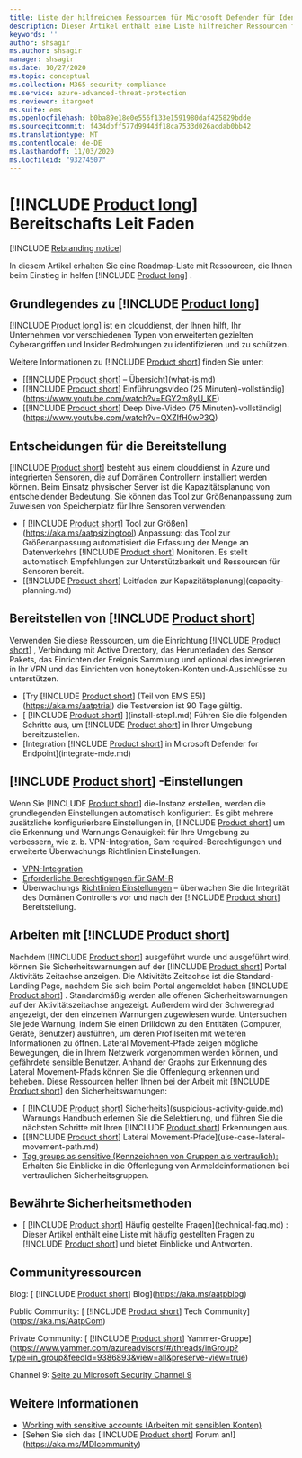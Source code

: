 ```yaml
---
title: Liste der hilfreichen Ressourcen für Microsoft Defender für Identity
description: Dieser Artikel enthält eine Liste hilfreicher Ressourcen für Microsoft Defender für Identity.
keywords: ''
author: shsagir
ms.author: shsagir
manager: shsagir
ms.date: 10/27/2020
ms.topic: conceptual
ms.collection: M365-security-compliance
ms.service: azure-advanced-threat-protection
ms.reviewer: itargoet
ms.suite: ems
ms.openlocfilehash: b0ba89e18e0e556f133e1591980daf425829bdde
ms.sourcegitcommit: f434dbff577d9944df18ca7533d026acdab0bb42
ms.translationtype: MT
ms.contentlocale: de-DE
ms.lasthandoff: 11/03/2020
ms.locfileid: "93274507"
---
```

# <a name="product-long-readiness-guide"></a>[!INCLUDE [Product long](includes/product-long.md)] Bereitschafts Leit Faden

[!INCLUDE [Rebranding notice](includes/rebranding.md)]

In diesem Artikel erhalten Sie eine Roadmap-Liste mit Ressourcen, die Ihnen beim Einstieg in helfen [!INCLUDE [Product long](includes/product-long.md)] .

## <a name="understanding-product-long"></a>Grundlegendes zu [!INCLUDE [Product long](includes/product-long.md)]

[!INCLUDE [Product long](includes/product-long.md)] ist ein clouddienst, der Ihnen hilft, Ihr Unternehmen vor verschiedenen Typen von erweiterten gezielten Cyberangriffen und Insider Bedrohungen zu identifizieren und zu schützen.

Weitere Informationen zu [!INCLUDE [Product short](includes/product-short.md)] finden Sie unter:

- [[!INCLUDE [Product short](includes/product-short.md)] – Übersicht](what-is.md)
- [[!INCLUDE [Product short](includes/product-short.md)] Einführungsvideo (25 Minuten)-vollständig](https://www.youtube.com/watch?v=EGY2m8yU_KE)
- [[!INCLUDE [Product short](includes/product-short.md)] Deep Dive-Video (75 Minuten)-vollständig](https://www.youtube.com/watch?v=QXZIfH0wP3Q)

## <a name="deployment-decisions"></a>Entscheidungen für die Bereitstellung

[!INCLUDE [Product short](includes/product-short.md)] besteht aus einem clouddienst in Azure und integrierten Sensoren, die auf Domänen Controllern installiert werden können. Beim Einsatz physischer Server ist die Kapazitätsplanung von entscheidender Bedeutung. Sie können das Tool zur Größenanpassung zum Zuweisen von Speicherplatz für Ihre Sensoren verwenden:

- [ [!INCLUDE [Product short](includes/product-short.md)] Tool zur Größen](https://aka.ms/aatpsizingtool) Anpassung: das Tool zur Größenanpassung automatisiert die Erfassung der Menge an Datenverkehrs [!INCLUDE [Product short](includes/product-short.md)] Monitoren. Es stellt automatisch Empfehlungen zur Unterstützbarkeit und Ressourcen für Sensoren bereit.
- [[!INCLUDE [Product short](includes/product-short.md)] Leitfaden zur Kapazitätsplanung](capacity-planning.md)

## <a name="deploy-product-short"></a>Bereitstellen von [!INCLUDE [Product short](includes/product-short.md)]

Verwenden Sie diese Ressourcen, um die Einrichtung [!INCLUDE [Product short](includes/product-short.md)] , Verbindung mit Active Directory, das Herunterladen des Sensor Pakets, das Einrichten der Ereignis Sammlung und optional das integrieren in Ihr VPN und das Einrichten von honeytoken-Konten und-Ausschlüsse zu unterstützen.

- [Try [!INCLUDE [Product short](includes/product-short.md)] (Teil von EMS E5)](https://aka.ms/aatptrial)  die Testversion ist 90 Tage gültig.
- [ [!INCLUDE [Product short](includes/product-short.md)] ](install-step1.md) Führen Sie die folgenden Schritte aus, um [!INCLUDE [Product short](includes/product-short.md)] in Ihrer Umgebung bereitzustellen.
- [Integration [!INCLUDE [Product short](includes/product-short.md)] in Microsoft Defender for Endpoint](integrate-mde.md)

## <a name="product-short-settings"></a>[!INCLUDE [Product short](includes/product-short.md)] -Einstellungen

Wenn Sie [!INCLUDE [Product short](includes/product-short.md)] die-Instanz erstellen, werden die grundlegenden Einstellungen automatisch konfiguriert. Es gibt mehrere zusätzliche konfigurierbare Einstellungen in, [!INCLUDE [Product short](includes/product-short.md)] um die Erkennung und Warnungs Genauigkeit für Ihre Umgebung zu verbessern, wie z. b. VPN-Integration, Sam required-Berechtigungen und erweiterte Überwachungs Richtlinien Einstellungen.

- [VPN-Integration](install-step6-vpn.md)
- [Erforderliche Berechtigungen für SAM-R](install-step8-samr.md)
- Überwachungs [Richtlinien Einstellungen](configure-windows-event-collection.md) – überwachen Sie die Integrität des Domänen Controllers vor und nach der [!INCLUDE [Product short](includes/product-short.md)] Bereitstellung.

## <a name="work-with-product-short"></a>Arbeiten mit [!INCLUDE [Product short](includes/product-short.md)]

Nachdem [!INCLUDE [Product short](includes/product-short.md)] ausgeführt wurde und ausgeführt wird, können Sie Sicherheitswarnungen auf der [!INCLUDE [Product short](includes/product-short.md)] Portal Aktivitäts Zeitachse anzeigen. Die Aktivitäts Zeitachse ist die Standard-Landing Page, nachdem Sie sich beim Portal angemeldet haben [!INCLUDE [Product short](includes/product-short.md)] . Standardmäßig werden alle offenen Sicherheitswarnungen auf der Aktivitätszeitachse angezeigt. Außerdem wird der Schweregrad angezeigt, der den einzelnen Warnungen zugewiesen wurde. Untersuchen Sie jede Warnung, indem Sie einen Drilldown zu den Entitäten (Computer, Geräte, Benutzer) ausführen, um deren Profilseiten mit weiteren Informationen zu öffnen. Lateral Movement-Pfade zeigen mögliche Bewegungen, die in Ihrem Netzwerk vorgenommen werden können, und gefährdete sensible Benutzer. Anhand der Graphs zur Erkennung des Lateral Movement-Pfads können Sie die Offenlegung erkennen und beheben. Diese Ressourcen helfen Ihnen bei der Arbeit mit [!INCLUDE [Product short](includes/product-short.md)] den Sicherheitswarnungen:

- [ [!INCLUDE [Product short](includes/product-short.md)] Sicherheits](suspicious-activity-guide.md) Warnungs Handbuch erlernen Sie die Selektierung, und führen Sie die nächsten Schritte mit Ihren [!INCLUDE [Product short](includes/product-short.md)] Erkennungen aus.
- [[!INCLUDE [Product short](includes/product-short.md)] Lateral Movement-Pfade](use-case-lateral-movement-path.md)
- [Tag groups as sensitive (Kennzeichnen von Gruppen als vertraulich):](sensitive-accounts.md) Erhalten Sie Einblicke in die Offenlegung von Anmeldeinformationen bei vertraulichen Sicherheitsgruppen.

## <a name="security-best-practices"></a>Bewährte Sicherheitsmethoden

- [ [!INCLUDE [Product short](includes/product-short.md)] Häufig gestellte Fragen](technical-faq.md) : Dieser Artikel enthält eine Liste mit häufig gestellten Fragen zu [!INCLUDE [Product short](includes/product-short.md)] und bietet Einblicke und Antworten.

## <a name="community-resources"></a>Communityressourcen

Blog: [ [!INCLUDE [Product short](includes/product-short.md)] Blog](https://aka.ms/aatpblog)

Public Community: [ [!INCLUDE [Product short](includes/product-short.md)] Tech Community](https://aka.ms/AatpCom)

Private Community: [ [!INCLUDE [Product short](includes/product-short.md)] Yammer-Gruppe](https://www.yammer.com/azureadvisors/#/threads/inGroup?type=in_group&feedId=9386893&view=all&preserve-view=true)

Channel 9: [Seite zu Microsoft Security Channel 9](https://channel9.msdn.com/Shows/Microsoft-Security/)

## <a name="see-also"></a>Weitere Informationen

- [Working with sensitive accounts (Arbeiten mit sensiblen Konten)](sensitive-accounts.md)
- [Sehen Sie sich das [!INCLUDE [Product short](includes/product-short.md)] Forum an!](https://aka.ms/MDIcommunity)
